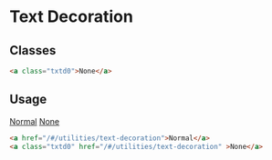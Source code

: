 # Text Decoration

## Classes
```html
<a class="txtd0">None</a>
```

## Usage
<a href="/#/utilities/text-decoration">Normal</a>
<a class="txtd0" href="/#/utilities/text-decoration" >None</a>

```html
<a href="/#/utilities/text-decoration">Normal</a>
<a class="txtd0" href="/#/utilities/text-decoration" >None</a>
```